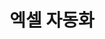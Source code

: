 ---
title: "엑셀 자동화"
permalink: /categories/엑셀 자동화/
layout: category
author_profile: true
taxonomy: 엑셀 자동화
---